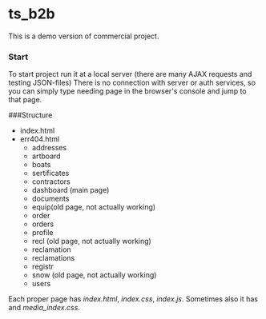 # ts_b2b

This is a demo version of commercial project.

### Start

To start project run it at a local server (there are many AJAX requests and testing JSON-files)
There is no connection with server or auth services, so you can simply type needing page
in the browser's console and jump to that page.

###Structure

- index.html
- err404.html
  - addresses
  - artboard
  - boats
  - sertificates
  - contractors
  - dashboard (main page)
  - documents
  - equip(old page, not actually working)
  - order
  - orders
  - profile
  - recl (old page, not actually working)
  - reclamation
  - reclamations
  - registr
  - snow (old page, not actually working)
  - users

Each proper page has _index.html_, _index.css_, _index.js_. Sometimes also it has and _media_index.css_.
